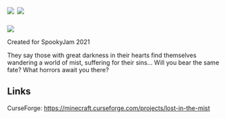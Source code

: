 # [![](http://cf.way2muchnoise.eu/full_lost-in-the-mist_downloads.svg)](https://minecraft.curseforge.com/projects/lost-in-the-mist) [![](http://cf.way2muchnoise.eu/versions/lost-in-the-mist.svg)](https://minecraft.curseforge.com/projects/lost-in-the-mist)
![](https://i.imgur.com/SqghQ5c.png)

Created for SpookyJam 2021

They say those with great darkness in their hearts find themselves wandering a world of mist, suffering for their sins... Will you bear the same fate? What horrors await you there?

## Links
CurseForge: https://minecraft.curseforge.com/projects/lost-in-the-mist  
